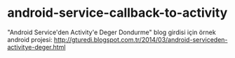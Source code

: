 android-service-callback-to-activity
====================================

"Android Service'den Activity'e Deger Dondurme" blog girdisi için örnek android projesi: http://gturedi.blogspot.com.tr/2014/03/android-serviceden-activitye-deger.html
